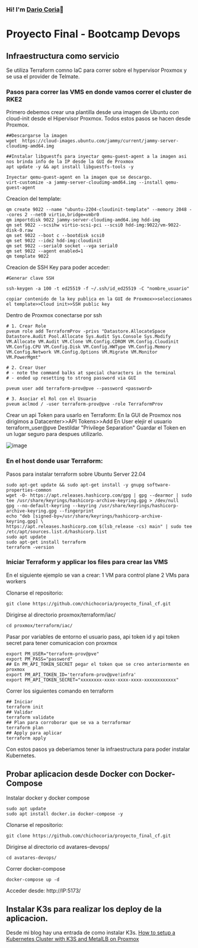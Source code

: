 ### Hi! I'm [Dario Coria](https://chicho.com.ar)👋

# Proyecto Final - Bootcamp Devops

## Infraestructura como servicio
Se utiliza Terraform comno IaC para correr sobre el hypervisor Proxmox y se usa el provider de Telmate.

### Pasos para correr las VMS en donde vamos correr el cluster de RKE2

Primero debemos crear una plantilla desde una imagen de Ubuntu con cloud-init desde el Hipervisor Proxmox.
Todos estos pasos se hacen desde Proxmox.
```
##Descargarse la imagen
wget  https://cloud-images.ubuntu.com/jammy/current/jammy-server-cloudimg-amd64.img

##Instalar libguestfs para inyectar qemu-guest-agent a la imagen asi nos brinda info de la IP desde la GUI de Proxmox
apt update -y && apt install libguestfs-tools -y

Inyectar qemu-guest-agent en la imagen que se descargo.
virt-customize -a jammy-server-cloudimg-amd64.img --install qemu-guest-agent

```

Creacion del template:

```
qm create 9022 --name "ubuntu-2204-cloudinit-template" --memory 2048 --cores 2 --net0 virtio,bridge=vmbr0
qm importdisk 9022 jammy-server-cloudimg-amd64.img hdd-img
qm set 9022 --scsihw virtio-scsi-pci --scsi0 hdd-img:9022/vm-9022-disk-0.raw
qm set 9022 --boot c --bootdisk scsi0
qm set 9022 --ide2 hdd-img:cloudinit
qm set 9022 --serial0 socket --vga serial0
qm set 9022 --agent enabled=1
qm template 9022
```

Creacion de SSH Key para poder acceder:
```
#Generar clave SSH

ssh-keygen -a 100 -t ed25519 -f ~/.ssh/id_ed25519 -C "nombre_usuario"

copiar contenido de la key publica en la GUI de Proxmox>>seleccionamos el template>>Cloud init>>SSH public key

```

Dentro de Proxmox conectarse por ssh

```
# 1. Crear Role
pveum role add TerraformProv -privs "Datastore.AllocateSpace Datastore.Audit Pool.Allocate Sys.Audit Sys.Console Sys.Modify VM.Allocate VM.Audit VM.Clone VM.Config.CDROM VM.Config.Cloudinit VM.Config.CPU VM.Config.Disk VM.Config.HWType VM.Config.Memory VM.Config.Network VM.Config.Options VM.Migrate VM.Monitor VM.PowerMgmt"

# 2. Crear User
# - note the command balks at special characters in the terminal
# - ended up resetting to strong password via GUI

pveum user add terraform-prov@pve --password <password>

# 3. Asociar el Rol con el Usuario
pveum aclmod / -user terraform-prov@pve -role TerraformProv
```

Crear un api Token para usarlo en Terraform:
En la GUI de Proxmox nos dirigimos a Datacenter>>API Tokens>>Add
En User elejir el usuario terraform_user@pve
Destildar "Privilege Separation"
Guardar el Token en un lugar seguro para despues utilizarlo.

![image](https://github.com/chichocoria/proyecto_final_cf/assets/66035606/0e92969c-4dfb-4b56-a1b4-4de3e2fe862d)

### En el host donde usar Terraform:


Pasos para instalar terraform sobre Ubuntu Server 22.04
```
sudo apt-get update && sudo apt-get install -y gnupg software-properties-common
wget -O- https://apt.releases.hashicorp.com/gpg | gpg --dearmor | sudo tee /usr/share/keyrings/hashicorp-archive-keyring.gpg > /dev/null
gpg --no-default-keyring --keyring /usr/share/keyrings/hashicorp-archive-keyring.gpg --fingerprint
echo "deb [signed-by=/usr/share/keyrings/hashicorp-archive-keyring.gpg] \
https://apt.releases.hashicorp.com $(lsb_release -cs) main" | sudo tee /etc/apt/sources.list.d/hashicorp.list
sudo apt update
sudo apt-get install terraform
terraform -version
```

### Iniciar Terraform y applicar los files para crear las VMS
En el siguiente ejemplo se van a crear:
1 VM para control plane
2 VMs para workers

Clonarse el repositorio:
```
git clone https://github.com/chichocoria/proyecto_final_cf.git
```

Dirigirse al directorio proxmox/terraform/iac/

```
cd proxmox/terraform/iac/
```

Pasar por variables de entorno el usuario pass, api token id y api token secret para tener comunicacion con proxmox
```
export PM_USER="terraform-prov@pve"
export PM_PASS="password"
## En PM_API_TOKEN_SECRET pegar el token que se creo anteriormente en proxmox
export PM_API_TOKEN_ID='terraform-prov@pve!infra'
export PM_API_TOKEN_SECRET="xxxxxxxx-xxxx-xxxx-xxxx-xxxxxxxxxxxx"
```

Correr los siguientes comando en terraform
```
## Iniciar
terraform init
## Validar
terraform validate
## Plan para corroborar que se va a terraformar
terraform plan
## Apply para aplicar
terraform apply
```

Con estos pasos ya deberiamos tener la infraestructura para poder instalar Kubernetes.

## Probar aplicacion desde Docker con Docker-Compose
Instalar docker y docker compose
```
sudo apt update
sudo apt install docker.io docker-compose -y
```

Clonarse el repositorio:
```
git clone https://github.com/chichocoria/proyecto_final_cf.git
```

Dirigirse al directorio cd avatares-devops/

```
cd avatares-devops/
```

Correr docker-compose

```
docker-compose up -d
```

Acceder desde:
http://IP:5173/




## Instalar K3s para realizar los deploy de la aplicacion.
Desde mi blog hay una entrada de como instalar K3s.
[How to setup a Kubernetes Cluster with K3S and MetalLB on Proxmox](https://blog.chicho.com.ar/how-to-deploy-a-kubernetes-cluster-with-k3s/)



